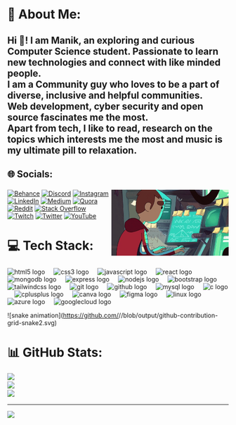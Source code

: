 # 💫 About Me:
<h2 align="left">Hi 👋! I am Manik, an exploring and curious Computer Science student. Passionate to learn new technologies and connect with like minded people. <br>I am a Community guy who loves to be a part of diverse, inclusive and helpful communities.<br>Web development, cyber security and open source fascinates me the most.<br>Apart from tech, I like to read, research on the topics which interests me the most and music is my ultimate pill to relaxation.</h2>

## 🌐 Socials:
###

<img align="right" height="150" src="https://raw.githubusercontent.com/saszr/saszr/master/assets/Coding.gif"  />

###

[![Behance](https://img.shields.io/badge/Behance-1769ff?logo=behance&logoColor=white)](https://behance.net/manik3000) [![Discord](https://img.shields.io/badge/Discord-%237289DA.svg?logo=discord&logoColor=white)](https://discord.gg/manik2619) [![Instagram](https://img.shields.io/badge/Instagram-%23E4405F.svg?logo=Instagram&logoColor=white)](https://instagram.com/manik.3000) [![LinkedIn](https://img.shields.io/badge/LinkedIn-%230077B5.svg?logo=linkedin&logoColor=white)](https://linkedin.com/in/mrmanik) [![Medium](https://img.shields.io/badge/Medium-12100E?logo=medium&logoColor=white)](https://medium.com/@manik23265) [![Quora](https://img.shields.io/badge/Quora-%23B92B27.svg?logo=Quora&logoColor=white)](https://quora.com/profile/manik-322) [![Reddit](https://img.shields.io/badge/Reddit-%23FF4500.svg?logo=Reddit&logoColor=white)](https://reddit.com/user/manik23265) [![Stack Overflow](https://img.shields.io/badge/-Stackoverflow-FE7A16?logo=stack-overflow&logoColor=white)](https://stackoverflow.com/users/https://stackoverflow.com/users/22304151/manik) [![Twitch](https://img.shields.io/badge/Twitch-%239146FF.svg?logo=Twitch&logoColor=white)](https://twitch.tv/manik_3000) [![Twitter](https://img.shields.io/badge/Twitter-%231DA1F2.svg?logo=Twitter&logoColor=white)](https://twitter.com/amnik23265) [![YouTube](https://img.shields.io/badge/YouTube-%23FF0000.svg?logo=YouTube&logoColor=white)](https://youtube.com/@manik_3000) 

###

# 💻 Tech Stack:
###

<div align="left">
  <img src="https://cdn.jsdelivr.net/gh/devicons/devicon/icons/html5/html5-original.svg" height="30" alt="html5 logo"  />
  <img width="12" />
  <img src="https://cdn.jsdelivr.net/gh/devicons/devicon/icons/css3/css3-original.svg" height="30" alt="css3 logo"  />
  <img width="12" />
  <img src="https://cdn.jsdelivr.net/gh/devicons/devicon/icons/javascript/javascript-original.svg" height="30" alt="javascript logo"  />
  <img width="12" />
  <img src="https://cdn.jsdelivr.net/gh/devicons/devicon/icons/react/react-original.svg" height="30" alt="react logo"  />
  <img width="12" />
  <img src="https://cdn.jsdelivr.net/gh/devicons/devicon/icons/mongodb/mongodb-original.svg" height="30" alt="mongodb logo"  />
  <img width="12" />
  <img src="https://cdn.jsdelivr.net/gh/devicons/devicon/icons/express/express-original.svg" height="30" alt="express logo"  />
  <img width="12" />
  <img src="https://cdn.jsdelivr.net/gh/devicons/devicon/icons/nodejs/nodejs-original.svg" height="30" alt="nodejs logo"  />
  <img width="12" />
  <img src="https://cdn.jsdelivr.net/gh/devicons/devicon/icons/bootstrap/bootstrap-original.svg" height="30" alt="bootstrap logo"  />
  <img width="12" />
  <img src="https://cdn.jsdelivr.net/gh/devicons/devicon/icons/tailwindcss/tailwindcss-original-wordmark.svg" height="30" alt="tailwindcss logo"  />
  <img width="12" />
  <img src="https://cdn.jsdelivr.net/gh/devicons/devicon/icons/git/git-original.svg" height="30" alt="git logo"  />
  <img width="12" />
  <img src="https://cdn.jsdelivr.net/gh/devicons/devicon/icons/github/github-original.svg" height="30" alt="github logo"  />
  <img width="12" />
  <img src="https://cdn.jsdelivr.net/gh/devicons/devicon/icons/mysql/mysql-original.svg" height="30" alt="mysql logo"  />
  <img width="12" />
  <img src="https://cdn.jsdelivr.net/gh/devicons/devicon/icons/c/c-original.svg" height="30" alt="c logo"  />
  <img width="12" />
  <img src="https://cdn.jsdelivr.net/gh/devicons/devicon/icons/cplusplus/cplusplus-original.svg" height="30" alt="cplusplus logo"  />
  <img width="12" />
  <img src="https://cdn.jsdelivr.net/gh/devicons/devicon/icons/canva/canva-original.svg" height="30" alt="canva logo"  />
  <img width="12" />
  <img src="https://cdn.jsdelivr.net/gh/devicons/devicon/icons/figma/figma-original.svg" height="30" alt="figma logo"  />
  <img width="12" />
  <img src="https://cdn.jsdelivr.net/gh/devicons/devicon/icons/linux/linux-original.svg" height="30" alt="linux logo"  />
  <img width="12" />
  <img src="https://cdn.jsdelivr.net/gh/devicons/devicon/icons/azure/azure-original.svg" height="30" alt="azure logo"  />
  <img width="12" />
  <img src="https://cdn.jsdelivr.net/gh/devicons/devicon/icons/googlecloud/googlecloud-original.svg" height="30" alt="googlecloud logo"  />
</div>

![snake animation](https://github.com/<seu user name>/<seu user name>/blob/output/github-contribution-grid-snake2.svg)

# 📊 GitHub Stats:
![](https://github-readme-stats.vercel.app/api?username=manik-007&theme=radical&hide_border=false&include_all_commits=true&count_private=true)<br/>
![](https://github-readme-streak-stats.herokuapp.com/?user=manik-007&theme=radical&hide_border=false)<br/>
![](https://github-readme-stats.vercel.app/api/top-langs/?username=manik-007&theme=radical&hide_border=false&include_all_commits=true&count_private=true&layout=compact)

---
[![](https://visitcount.itsvg.in/api?id=manik-007&icon=0&color=12)](https://visitcount.itsvg.in)

<!-- Proudly created with GPRM ( https://gprm.itsvg.in ) -->


<!--
**manik-007/manik-007** is a ✨ _special_ ✨ repository because its `README.md` (this file) appears on your GitHub profile.

Here are some ideas to get you started:

- 🔭 I’m currently working on ...
- 🌱 I’m currently learning ...
- 👯 I’m looking to collaborate on ...
- 🤔 I’m looking for help with ...
- 💬 Ask me about ...
- 📫 How to reach me: ...
- 😄 Pronouns: ...
- ⚡ Fun fact: ...
-->
